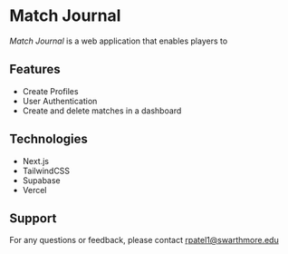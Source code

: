 # Match Journal
*Match Journal* is a web application that enables players to 

## Features
- Create Profiles
- User Authentication
- Create and delete matches in a dashboard

## Technologies
- Next.js
- TailwindCSS
- Supabase
- Vercel

## Support
For any questions or feedback, please contact rpatel1@swarthmore.edu